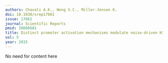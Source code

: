 ```yaml
---
authors: Chavali A.K., Wong V.C., Miller-Jensen K.
doi: 10.1038/srep17661
issue: 17661
journal: Scientific Reports
pmid: 26666681
title: Distinct promoter activation mechanisms modulate noise-driven HIV gene expression
vol: 5
year: 2015
---
```


No need for content here
